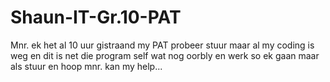 # Shaun-IT-Gr.10-PAT
Mnr. ek het al 10 uur gistraand my PAT probeer stuur maar al my coding is weg en dit is net die program self wat nog oorbly en werk so ek gaan maar als stuur en hoop mnr. kan my help...
